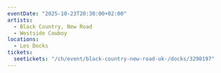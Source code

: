 ```yaml
---
eventDate: "2025-10-23T20:30:00+02:00"
artists:
  - Black Country, New Road
  - Westside Cowboy
locations:
  - Les Docks
tickets:
  seetickets: "/ch/event/black-country-new-road-uk-/docks/3290197"
---
```

